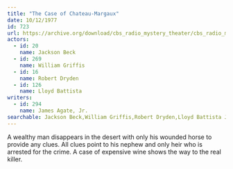 ```yaml
---
title: "The Case of Chateau-Margaux"
date: 10/12/1977
id: 723
url: https://archive.org/download/cbs_radio_mystery_theater/cbs_radio_mystery_theater-0701-0750.zip/cbs_radio_mystery_theater-0701-0750%2Fcbsrmt_0723_case_of_chateau_margaux.mp3
actors:  
  - id: 20
    name: Jackson Beck  
  - id: 269
    name: William Griffis  
  - id: 16
    name: Robert Dryden  
  - id: 126
    name: Lloyd Battista
writers:  
  - id: 294
    name: James Agate, Jr.
searchable: Jackson Beck,William Griffis,Robert Dryden,Lloyd Battista James Agate, Jr.
---
```

A wealthy man disappears in the desert with only his wounded horse to provide any clues. All clues point to his nephew and only heir who is arrested for the crime. A case of expensive wine shows the way to the real killer.